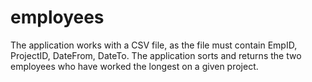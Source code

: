 # employees
The application works with a CSV file, as the file must contain EmpID, ProjectID, DateFrom, DateTo. The application sorts and returns the two employees who have worked the longest on a given project.
